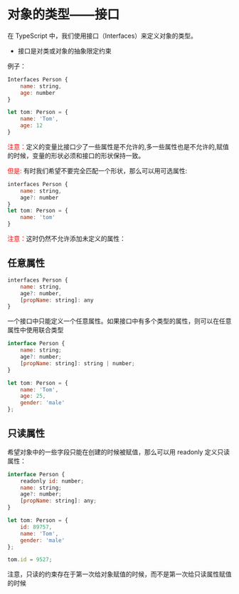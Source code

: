 # 对象的类型——接口

在 TypeScript 中，我们使用接口（Interfaces）来定义对象的类型。

* 接口是对类或对象的抽象限定约束

例子：
```js
Interfaces Person {
    name: string,
    age: number
}

let tom: Person = {
    name: 'Tom',
    age: 12
}
```
<font color=red>注意：</font>定义的变量比接口少了一些属性是不允许的,多一些属性也是不允许的,赋值的时候，变量的形状必须和接口的形状保持一致。

<font color=red>但是: </font>有时我们希望不要完全匹配一个形状，那么可以用可选属性:
```js
interfaces Person {
    name: string,
    age?: number
}
let tom: Person = {
    name: 'tom'
}
```
<font color=red>注意：</font>这时仍然不允许添加未定义的属性：
## 任意属性
```js
interfaces Person {
    name: string,
    age?: number,
    [propName: string]: any
}
```
一个接口中只能定义一个任意属性。如果接口中有多个类型的属性，则可以在任意属性中使用联合类型
```js
interface Person {
    name: string;
    age?: number;
    [propName: string]: string | number;
}

let tom: Person = {
    name: 'Tom',
    age: 25,
    gender: 'male'
};
```
## 只读属性
希望对象中的一些字段只能在创建的时候被赋值，那么可以用 readonly 定义只读属性：
```js
interface Person {
    readonly id: number;
    name: string;
    age?: number;
    [propName: string]: any;
}

let tom: Person = {
    id: 89757,
    name: 'Tom',
    gender: 'male'
};

tom.id = 9527;
```
注意，只读的约束存在于第一次给对象赋值的时候，而不是第一次给只读属性赋值的时候